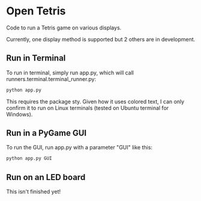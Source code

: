 # Open Tetris
Code to run a Tetris game on various displays.


Currently, one display method is supported but 2 others are in development.

## Run in Terminal
To run in terminal, simply run app.py, which will call runners.terminal.terminal_runner.py:
```bash
python app.py
```

This requires the package sty. Given how it uses colored text, I can only confirm it to run on Linux terminals 
(tested on Ubuntu terminal for Windows).

## Run in a PyGame GUI
To run the GUI, run app.py with a parameter "GUI" like this:
```bash
python app.py GUI
```

## Run on an LED board

This isn't finished yet!


